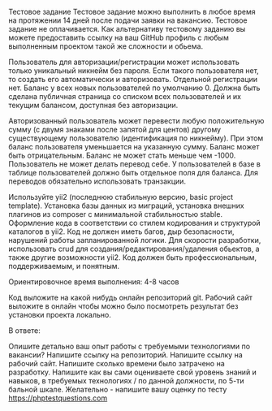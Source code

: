 Тестовое задание
Тестовое задание можно выполнить в любое время на протяжении 14 дней после подачи заявки на вакансию. Тестовое задание не оплачивается. Как альтернативу тестовому заданию вы можете предоставить ссылку на ваш GitHub профиль с любым выполненным проектом такой же сложности и обьема.

Пользователь для авторизации/регистрации может использовать только уникальный никнейм без пароля. Если такого пользователя нет, то создать его автоматически и авторизовать. Отдельной регистрации нет. Баланс у всех новых пользователей по умолчанию 0. Должна быть сделана публичная страница со списком всех пользователей и их текущим балансом, доступная без авторизации.

Авторизованный пользователь может перевести любую положительную сумму (с двумя знаками после запятой для центов) другому существующему пользователю (идентификация по никнейму). При этом баланс пользователя уменьшается на указанную сумму. Баланс может быть отрицательным. Баланс не может стать меньше чем -1000. Пользователь не может делать перевод себе. У пользователей в базе в таблице пользователей должно быть отдельное поля для баланса. Для переводов обязательно использовать транзакции.

Используйте yii2 (последнюю стабильную версию, basic project template). Установка базы данных из миграций, установка внешних плагинов из composer с минимальной стабильностью stable. Оформление кода в соответствии со стилем кодирования и структурой каталогов в yii2. Код не должен иметь багов, дыр безопасности, нарушений работы запланированной логики. Для скорости разработки, использовать crud для создания/редактирования/удаления обьектов, а также другие возможности yii2. Код должен быть профессиональным, поддерживаемым, и понятным.

Ориентировочное время выполнения: 4-8 часов

Код выложите на какой нибудь онлайн репозиторий git. Рабочий сайт выложите в онлайн чтобы можно было посмотреть результат без установки проекта локально.

В ответе:

Опишите детально ваш опыт работы с требуемыми технологиями по вакансии?
Напишите ссылку на репозиторий.
Напишите ссылку на рабочий сайт.
Напишите сколько времени было затрачено на разработку.
Напишите как вы сами оцениваете свой уровень знаний и навыков, в требуемых технологиях / по данной должности, по 5-ти бальной шкале.
Желательно - напишите вашу оценку по тесту https://phptestquestions.com